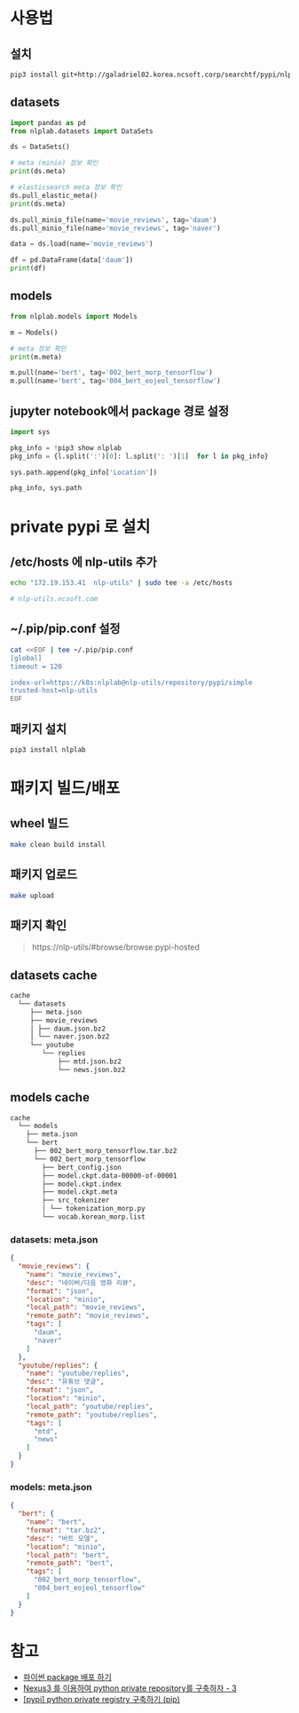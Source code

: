 
# 사용법 

## 설치 

```bash
pip3 install git+http://galadriel02.korea.ncsoft.corp/searchtf/pypi/nlplab.git
```

## datasets

```python
import pandas as pd
from nlplab.datasets import DataSets

ds = DataSets()

# meta (minio) 정보 확인 
print(ds.meta)

# elasticsearch meta 정보 확인 
ds.pull_elastic_meta()
print(ds.meta)

ds.pull_minio_file(name='movie_reviews', tag='daum')
ds.pull_minio_file(name='movie_reviews', tag='naver')

data = ds.load(name='movie_reviews')

df = pd.DataFrame(data['daum'])
print(df)
```

## models

```python
from nlplab.models import Models

m = Models()

# meta 정보 확인 
print(m.meta)

m.pull(name='bert', tag='002_bert_morp_tensorflow')
m.pull(name='bert', tag='004_bert_eojeol_tensorflow')
```

## jupyter notebook에서 package 경로 설정

```python
import sys

pkg_info = !pip3 show nlplab
pkg_info = {l.split(':')[0]: l.split(': ')[1]  for l in pkg_info}

sys.path.append(pkg_info['Location'])

pkg_info, sys.path
```

# private pypi 로 설치

## /etc/hosts 에 nlp-utils 추가 

```bash
echo "172.19.153.41  nlp-utils" | sudo tee -a /etc/hosts

# nlp-utils.ncsoft.com
```

## ~/.pip/pip.conf 설정

```bash
cat <<EOF | tee ~/.pip/pip.conf                                                        
[global]
timeout = 120

index-url=https://k8s:nlplab@nlp-utils/repository/pypi/simple
trusted-host=nlp-utils
EOF
```

## 패키지 설치

```bash
pip3 install nlplab
```

# 패키지 빌드/배포 

## wheel 빌드 

```bash
make clean build install
```

## 패키지 업로드 

```bash
make upload
```

## 패키지 확인

> https://nlp-utils/#browse/browse:pypi-hosted

## datasets cache

```bash
cache
  └── datasets
     ├── meta.json
     ├── movie_reviews
     │ ├── daum.json.bz2
     │ └── naver.json.bz2
     └── youtube
        └── replies
            ├── mtd.json.bz2
            └── news.json.bz2
```

## models cache

```bash
cache
  └── models
    ├── meta.json
    └── bert
      ├── 002_bert_morp_tensorflow.tar.bz2
      └── 002_bert_morp_tensorflow
        ├── bert_config.json
        ├── model.ckpt.data-00000-of-00001
        ├── model.ckpt.index
        ├── model.ckpt.meta
        ├── src_tokenizer
        │ └── tokenization_morp.py
        └── vocab.korean_morp.list
```

### datasets: meta.json

```json
{
  "movie_reviews": {
    "name": "movie_reviews",
    "desc": "네이버/다음 영화 리뷰",
    "format": "json",
    "location": "minio",
    "local_path": "movie_reviews",
    "remote_path": "movie_reviews",
    "tags": [
      "daum",
      "naver"
    ]
  },
  "youtube/replies": {
    "name": "youtube/replies",
    "desc": "유튜브 댓글",
    "format": "json",
    "location": "minio",
    "local_path": "youtube/replies",
    "remote_path": "youtube/replies",
    "tags": [
      "mtd",
      "news"
    ]
  }
}
```

### models: meta.json

```json
{
  "bert": {
    "name": "bert",
    "format": "tar.bz2",
    "desc": "버트 모델",
    "location": "minio",
    "local_path": "bert",
    "remote_path": "bert",
    "tags": [
      "002_bert_morp_tensorflow",
      "004_bert_eojeol_tensorflow"
    ]
  }
}
```

# 참고 

* [파이썬 package 배포 하기](https://rampart81.github.io/post/python_package_publish/)
* [Nexus3 를 이용하여 python private repository를 구축하자 - 3](http://blog.naver.com/dmzone75/221395643249)
* [[pypi] python private registry 구축하기 (pip)](https://waspro.tistory.com/559) 
